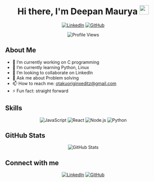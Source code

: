 <h1 align="center">Hi there, I'm Deepan Maurya <img src="https://media.giphy.com/media/hvRJCLFzcasrR4ia7z/giphy.gif" width="30px"></h1>

<p align="center">
  <a href="https://www.linkedin.com/in/dev-deepan/"><img src="https://img.shields.io/badge/LinkedIn-0077B5?style=for-the-badge&logo=linkedin&logoColor=white" alt="LinkedIn"></a>
  <a href="https://github.com/strrev-dev"><img src="https://img.shields.io/badge/GitHub-100000?style=for-the-badge&logo=github&logoColor=white" alt="GitHub"></a>
</p>

<p align="center">
  <img src="https://komarev.com/ghpvc/?username=strrev-dev&style=flat-square&color=blue" alt="Profile Views">
</p>

## About Me

- 🔭 I’m currently working on C programming
- 🌱 I’m currently learning Python, Linux
- 👯 I’m looking to collaborate on LinkedIn
- 💬 Ask me about Problem solving
- 📫 How to reach me: otakuoriginxeditz@gmail.com
- ⚡ Fun fact: straight forward

## Skills

<p align="center">
  <img src="https://img.shields.io/badge/JavaScript-323330?style=for-the-badge&logo=javascript&logoColor=F7DF1E" alt="JavaScript">
  <img src="https://img.shields.io/badge/React-20232A?style=for-the-badge&logo=react&logoColor=61DAFB" alt="React">
  <img src="https://img.shields.io/badge/Node.js-339933?style=for-the-badge&logo=nodedotjs&logoColor=white" alt="Node.js">
  <img src="https://img.shields.io/badge/Python-3776AB?style=for-the-badge&logo=python&logoColor=white" alt="Python">
</p>

## GitHub Stats

<p align="center">
  <img src="https://github-readme-stats.vercel.app/api?username=strrev-dev&show_icons=true&theme=radical" alt="GitHub Stats">
</p>

## Connect with me

<p align="center">
  <a href="https://www.linkedin.com/in/dev-deepan/"><img src="https://img.shields.io/badge/LinkedIn-0077B5?style=for-the-badge&logo=linkedin&logoColor=white" alt="LinkedIn"></a>
  <a href="https://github.com/strrev-dev"><img src="https://img.shields.io/badge/GitHub-100000?style=for-the-badge&logo=github&logoColor=white" alt="GitHub"></a>
</p>
